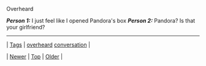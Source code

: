 <!--
title: Overheard
date: 2020-06-28T15:27:00.054Z
tags: overheard, conversation
-->


Overheard

***Person 1:*** I just feel like I opened Pandora's box ***Person 2:*** Pandora? Is that your girlfriend?

<!--BOTTOM-POST-NAVIGATION-->
---

| [Tags](tags.md) | [overheard](tag-overheard.md) [conversation](tag-conversation.md) |

| [Newer](104960631959.md) | [Top](index.md) | [Older](105020950857.md) |